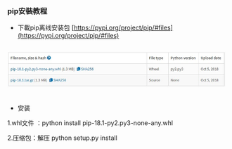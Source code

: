 ### pip安裝教程

- 下載pip离线安装包
[https://pypi.org/project/pip/#files](https://pypi.org/project/pip/#files)

![安装包](https://github.com/F-Monkey/python/blob/master/automate/src/evn/img/pip.jpg)


- 安装

1.whl文件 ：python install pip-18.1-py2.py3-none-any.whl  
	
2.压缩包：解压
		python setup.py install